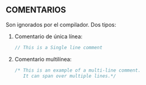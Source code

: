 ## COMENTARIOS

Son ignorados por el compilador. Dos tipos:

1. Comentario de única línea:

   ```kotlin
   // This is a Single line comment
   ```

2. Comentario multilínea:

   ```kotlin
   /* This is an example of a multi-line comment. 
      It can span over multiple lines.*/
   ```
